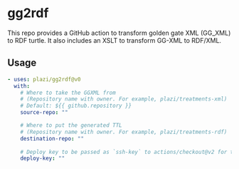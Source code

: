 # gg2rdf
This repo provides a GitHub action to transform golden gate XML (GG_XML) to RDF turtle. It also includes an XSLT to transform GG-XML to RDF/XML.

## Usage

```yaml
- uses: plazi/gg2rdf@v0
  with:
    # Where to take the GGXML from
    # (Repository name with owner. For example, plazi/treatments-xml)
    # Default: ${{ github.repository }}
    source-repo: ""

    # Where to put the generated TTL
    # (Repository name with owner. For example, plazi/treatments-rdf)
    destination-repo: ""
    
    # Deploy key to be passed as `ssh-key` to actions/checkout@v2 for the destination-repo
    deploy-key: ""
```
